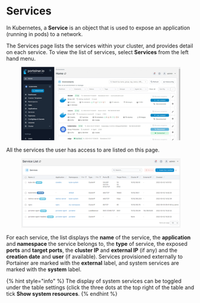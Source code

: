# Services

In Kubernetes, a **Service** is an object that is used to expose an application (running in pods) to a network.&#x20;

The Services page lists the services within your cluster, and provides detail on each service. To view the list of services, select **Services** from the left hand menu.

<figure><img src="../../.gitbook/assets/2.18-k8s-services.gif" alt=""><figcaption></figcaption></figure>

All the services the user has access to are listed on this page.

<figure><img src="../../.gitbook/assets/2.18-k8s-services-list.png" alt=""><figcaption></figcaption></figure>

For each service, the list displays the **name** of the service, the **application** and **namespace** the service belongs to, the **type** of service, the exposed **ports** and **target ports**, the **cluster IP** and **external IP** (if any) and the **creation date** and **user** (if available). Services provisioned externally to Portainer are marked with the **external** label, and system services are marked with the **system** label.&#x20;

{% hint style="info" %}
The display of system services can be toggled under the table settings (click the three dots at the top right of the table and tick **Show system resources**.
{% endhint %}
